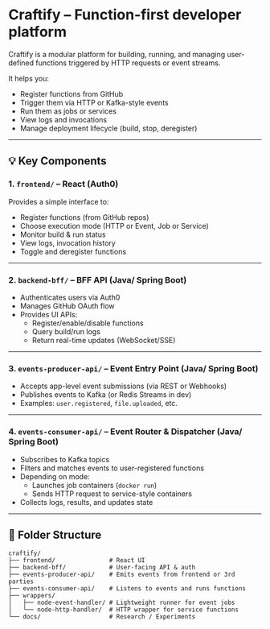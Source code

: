 # Craftify – Function-first developer platform

Craftify is a modular platform for building, running, and managing user-defined functions triggered by HTTP requests or
event streams.

It helps you:

- Register functions from GitHub
- Trigger them via HTTP or Kafka-style events
- Run them as jobs or services
- View logs and invocations
- Manage deployment lifecycle (build, stop, deregister)

---

## 💡 Key Components

### 1. `frontend/` – React (Auth0)

Provides a simple interface to:

- Register functions (from GitHub repos)
- Choose execution mode (HTTP or Event, Job or Service)
- Monitor build & run status
- View logs, invocation history
- Toggle and deregister functions

---

### 2. `backend-bff/` – BFF API (Java/ Spring Boot)

- Authenticates users via Auth0
- Manages GitHub OAuth flow
- Provides UI APIs:
    - Register/enable/disable functions
    - Query build/run logs
    - Return real-time updates (WebSocket/SSE)

---

### 3. `events-producer-api/` – Event Entry Point (Java/ Spring Boot)

- Accepts app-level event submissions (via REST or Webhooks)
- Publishes events to Kafka (or Redis Streams in dev)
- Examples: `user.registered`, `file.uploaded`, etc.

---

### 4. `events-consumer-api/` – Event Router & Dispatcher (Java/ Spring Boot)

- Subscribes to Kafka topics
- Filters and matches events to user-registered functions
- Depending on mode:
    - Launches job containers (`docker run`)
    - Sends HTTP request to service-style containers
- Collects logs, results, and updates state

---

## 📁 Folder Structure

```text
craftify/
├── frontend/               # React UI
├── backend-bff/            # User-facing API & auth
├── events-producer-api/    # Emits events from frontend or 3rd parties
├── events-consumer-api/    # Listens to events and runs functions
├── wrappers/
│   ├── node-event-handler/ # Lightweight runner for event jobs
│   └── node-http-handler/  # HTTP wrapper for service functions
└── docs/                   # Research / Experiments
```
